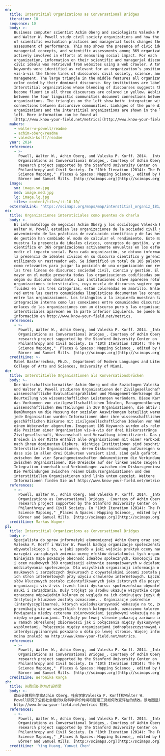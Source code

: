 ```yaml
---
en:
  title: Interstitial Organizations as Conversational Bridges
  iteration: 10
  sequence: 10
  body: >-
    Business computer scientist Achim Oberg and sociologists Valeska P. Korff
    and Walter W. Powell study civil society organizations and how the entrance
    of scientific evaluation practices and managerial tools changes the
    assessment of performance. This map shows the presence of civic ideals,
    managerial concepts, and scientific assessments among 369 organizations
    actively involved in efforts at measuring social impact. For each
    organization, information on their scientific and managerial discourses with
    civic ideals was retrieved from websites using a web crawler. A total of 105
    keywords were identified as relevant for an organization’s position
    vis-à-vis the three lines of discourse: civil society, science, and
    management. The large triangle in the middle features all organizations
    color coded by their dominant discourse. Key institutions are labelled.
    Interstitial organizations whose blending of discourses suggests they have
    become fluent in all three discourses are colored in yellow. Weblinks
    between the four linguistic communities document connections between
    organizations. The triangles on the left show both: integration within and
    connections between discursive communities. Linkages of the pure discourse
    organizations and the interstitial organizations are shown in the lower
    left. More information can be found at
    [http://www.know-your-field.net/metrics](http://www.know-your-field.net/metrics).
  makers:
    - walter-w-powell/readme
    - achim-oberg/readme
    - valeska-korff/readme
  year: 2014
  references:
    - >-
      Powell, Walter W., Achim Oberg, and Valeska P. Korff. 2014. _Interstitial
      Organizations as Conversational Bridges_. Courtesy of Achim Oberg from a
      research project supported by the Stanford University Center on
      Philanthropy and Civil Society. In "10th Iteration (2014): The Future of
      Science Mapping," _Places & Spaces: Mapping Science_, edited by Katy
      Börner and Samuel Mills. [http://scimaps.org](http://scimaps.org)
  image:
    sm: image.sm.jpg
    med: image.med.jpg
    lg: image.lg.jpg
    tiles: content/tiles/it-10-10/
  externalLink: 'https://scimaps.org/maps/map/interstitial_organiz_181/detail'
es:
  title: Organizaciones intersticiales como puentes de charla
  body: >-
    El informatólogo de negocios Achim Oberg y los sociólogos Valeska P. Korff y
    Walter W. Powell estudian las organizaciones de la sociedad civil y cómo el
    advenimiento de las prácticas de evaluación científica y de las herramientas
    de gestión han cambiado el modo de calcular el rendimiento. Este mapa
    muestra la presencia de ideales cívicos, conceptos de gestión, y evaluación
    científica en 369 organizaciones activamente envueltas en los esfuerzos para
    medir el impacto social. Para cada organización, se obtuvo información sobre
    la presencia de ideales cívicos en su discurso científico y gerencial
    utilizando un rastreador web. Se identificó un total de 105 palabras clave
    como relevantes para juzgar la posición de una organización con respecto a
    las tres líneas de discurso: sociedad civil, ciencia y gestión. El triángulo
    mayor en el medio presenta todas las organizaciones codificadas por color
    según su discurso dominante. Las instituciones clave aparecen rotuladas. Las
    organizaciones intersticiales, cuya mezcla de discursos sugiere que existe
    fluidez en las tres categorías, están coloreadas en amarillo. Enlaces en la
    red entre las cuatro comunidades lingüísticas documentan las conexiones
    entre las organizaciones. Los triángulos a la izquierda muestran tanto la
    integración interna como las conexiones entre comunidades discursivas. Los
    enlaces de las organizaciones con un discurso puro y las organizaciones
    intersticiales aparecen en la parte inferior izquierda. Se puede hallar más
    información en http://www.know-your-field.net/metrics.
  references:
    - >-
      Powell, Walter W., Achim Oberg, and Valeska P. Korff. 2014. _Interstitial
      Organizations as Conversational Bridges_. Courtesy of Achim Oberg from a
      research project supported by the Stanford University Center on
      Philanthropy and Civil Society. In "10th Iteration (2014): The Future of
      Science Mapping," _Places & Spaces: Mapping Science_, edited by Katy
      Börner and Samuel Mills. [http://scimaps.org](http://scimaps.org)
  creditLine: >-
    Mabel Basterrechea, Ph.D., Department of Modern Languages and Literatures,
    College of Arts and Sciences, University of Miami.
de:
  title: Interstitielle Organisationen als Konversationsbrücken
  body: >-
    Der Wirtschaftsinformatiker Achim Oberg und die Soziologen Valeska P. Korff
    und Walter W. Powell studieren Organisationen der Zivilgesellschaft und, wie
    wissenschaftliche Evaluationspraktiken und Management-Werkzeuge die
    Beurteilung von wissenschaftlichen Leistungen verändern. Diese Karte zeigt
    das Vorkommen von zivilgesellschaftlichen Idealen, Managementkonzepten und
    wissenschaftlichen Beurteilungen in 369 Organisationen, die aktiv an den
    Bemühungen um die Messung der sozialen Auswirkungen beteiligt waren. Für
    jede Organisation wurden Informationen über ihre wissenschaftlichen und
    geschäftlichen Diskurse mit zivilgesellschaftlichen Idealen von Websites mit
    einem Webcrawler abgerufen. Insgesamt 105 Keywords wurden als relevant für
    die Position einer Organisation vis-à-vis der drei Diskursstränge
    Zivilgesellschaft, Wissenschaft und Verwaltung identifiziert. Das große
    Dreieck in der Mitte enthält alle Organisationen mit einer Farbkodierung je
    nach ihrem dominanten Diskurs. Wichtige Institutionen sind beschriftet.
    Interstitielle Organisationen, deren Diskursmischung aufzuzeigen scheint,
    dass sie in allen drei Diskursen versiert sind, sind gelb gefärbt. Weblinks
    zwischen den vier Sprachgemeinschaften dokumentieren die Verbindungen
    zwischen Organisationen. Die Dreiecke auf der linken Seite zeigen beides:
    Integration innerhalb und Verbindungen zwischen den Diskursgemeinschaften.
    Die Verbindungen zwischen reinen Diskursorganisationen und den
    interstitiellen Organisationen sind links unten gezeigt. Weitere
    Informationen finden Sie auf http://www.know-your-field.net/metrics.
  references:
    - >-
      Powell, Walter W., Achim Oberg, and Valeska P. Korff. 2014. _Interstitial
      Organizations as Conversational Bridges_. Courtesy of Achim Oberg from a
      research project supported by the Stanford University Center on
      Philanthropy and Civil Society. In "10th Iteration (2014): The Future of
      Science Mapping," _Places & Spaces: Mapping Science_, edited by Katy
      Börner and Samuel Mills. [http://scimaps.org](http://scimaps.org)
  creditLine: Markus Wagner
pl:
  title: Interstitial Organizations as Conversational Bridges
  body: >-
    Specjalista do spraw informatyki ekonomicznej Achim Oberg oraz socjologowie
    Valeska P. Korff i Walter W. Powell badają organizacje społeczeństwa
    obywatelskiego i to, w jaki sposób w jaki wejście praktyk oceny naukowej do
    narzędzi zarządczych zmienia ocenę efektów działalności tych organizacji.
    Niniejsza mapa pokazuje obecność ideałów społecznych, koncepcji zarządzania
    i ocen naukowych 369 organizacji aktywnie zaangażowanych w działania pomiaru
    oddziaływania społecznego. Dla wszystkich organizacji informacja o ich
    naukowych i zarządczych dyskursach z obywatelskimi ideami została pobrana z
    ich stron internetowych przy użyciu crawlerów internetowych. Łącznie 105
    słów kluczowych zostało zidentyfikowanych jako istotnych dla pozycji danej
    organizacji vis-à-vis trzech linii dyskursu: społeczeństwa obywatelskiego,
    nauki i zarządzania. Duży trójkąt po środku ukazuje wszystkie organizacje,
    oznaczone odpowiednim kolorem ze względu na ich dominujący język dyskursu.
    Instytucje kluczowe zostały oznaczone. . Organizacje pośrednie
    (interdyscyplinarne), których wielodyskursywność wskazuje na to, że
    przenikają się we wszystkich trzech kategoriach, oznaczono kolorem żółtym.
    Powiązania między czterema zbiorowościami językowymi wskazują na powiązania
    między organizacjami. Trójkąty po lewej stronie pokazują zarówno integrację
    w ramach określonej zbiorowości jak i połączenia między dyskusywnymi
    wspólnotami. Połączenia między organizacjami jednopłaszczyznowymi a
    interdyscyplinarnymi pokazano u dołu po lewej stronie. Więcej informacji
    można znaleźć na http://www.know-your-field.net/metrics.
  references:
    - >-
      Powell, Walter W., Achim Oberg, and Valeska P. Korff. 2014. _Interstitial
      Organizations as Conversational Bridges_. Courtesy of Achim Oberg from a
      research project supported by the Stanford University Center on
      Philanthropy and Civil Society. In "10th Iteration (2014): The Future of
      Science Mapping," _Places & Spaces: Mapping Science_, edited by Katy
      Börner and Samuel Mills. [http://scimaps.org](http://scimaps.org)
  creditLine: Weronika Korga
zh:
  title: 间质组织作为对话桥梁
  body: >-
    商业计算机科学家Achim Oberg、社会学家Valeska P. Korff和Walter W.
    Powell研究了公民社会组织以及科学评价时间和管理工具如何改变评估的绩效。该地图显示了369个致力于衡量社会影响的机构在公民理念、管理观念和科学评估中的表现，对于每一个组织而言，通过网络爬虫检索网页获得有关它们科学与管理的论述中涉及公民理念的信息。共有105个关键词被认为与三线相对面表述中组织的位置相关：公民社会、科学和管理，中间的大三角形依照主导内容表征了所有组织编码的颜色。图中对重要的机构做了标记，标记为黄色的是间质组织，它的表述中混合着不同的表述，这意味着它们已经实现所有三种表述。四种语言社区之间的友情链接记录了不同组织之间的关系，左侧的三角形显示了离散社区内部的集成和社区之间的联系。纯粹话语组织和间质组织之间的联系在左下角显示。更多信息可在
    http://www.know-your-field.net/metrics 找到。
  references:
    - >-
      Powell, Walter W., Achim Oberg, and Valeska P. Korff. 2014. _Interstitial
      Organizations as Conversational Bridges_. Courtesy of Achim Oberg from a
      research project supported by the Stanford University Center on
      Philanthropy and Civil Society. In "10th Iteration (2014): The Future of
      Science Mapping," _Places & Spaces: Mapping Science_, edited by Katy
      Börner and Samuel Mills. [http://scimaps.org](http://scimaps.org)
  creditLine: 'Ying Huang, Yunwei Chen'
---
```

